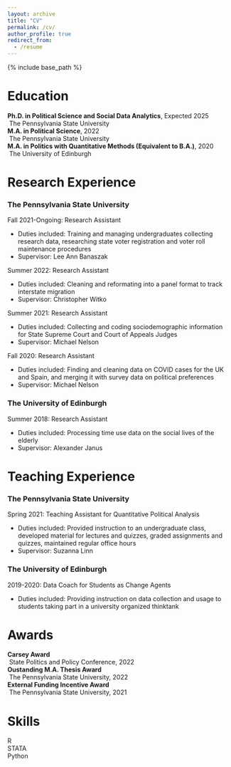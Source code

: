 ```yaml
---
layout: archive
title: "CV"
permalink: /cv/
author_profile: true
redirect_from:
  - /resume
---
```


{% include base_path %}

Education
======
**Ph.D. in Political Science and Social Data Analytics**, Expected 2025   
  &nbsp;The Pennsylvania State University<br> 
**M.A. in Political Science**, 2022   
  &nbsp;The Pennsylvania State University<br> 
**M.A. in Politics with Quantitative Methods (Equivalent to B.A.)**, 2020    
  &nbsp;The University of Edinburgh

Research Experience
======
### The Pennsylvania State University
Fall 2021-Ongoing: Research Assistant
  * Duties included: Training and managing undergraduates collecting research data, researching state voter registration and voter roll maintenance procedures
  * Supervisor: Lee Ann Banaszak

Summer 2022: Research Assistant
  * Duties included: Cleaning and reformating into a panel format to track interstate migration
  * Supervisor: Christopher Witko

Summer 2021: Research Assistant
  * Duties included: Collecting and coding sociodemographic information for State Supreme Court and Court of Appeals Judges
  * Supervisor: Michael Nelson

Fall 2020: Research Assistant
  * Duties included: Finding and cleaning data on COVID cases for the UK and Spain, and merging it with survey data on political preferences
  * Supervisor: Michael Nelson

### The University of Edinburgh
Summer 2018: Research Assistant
  * Duties included: Processing time use data on the social lives of the elderly
  * Supervisor: Alexander Janus

Teaching Experience
======
### The Pennsylvania State University
Spring 2021: Teaching Assistant for Quantitative Political Analysis
  * Duties included: Provided instruction to an undergraduate class, developed material for lectures and quizzes, graded assignments and quizzes, maintained regular office hours
  * Supervisor: Suzanna Linn

### The University of Edinburgh
 2019-2020: Data Coach for Students as Change Agents
  * Duties included: Providing instruction on data collection and usage to students taking part in a university organized thinktank
  
Awards
======
 **Carsey Award**<br>
 &nbsp;State Politics and Policy Conference, 2022<br>
 **Oustanding M.A. Thesis Award**<br>
 &nbsp;The Pennsylvania State University, 2022<br>
 **External Funding Incentive Award**<br>
 &nbsp;The Pennsylvania State University, 2021<br>

Skills
======
 R<br>
 STATA<br>
 Python<br>

